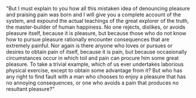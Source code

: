 "But I must explain to you how all this mistaken idea of denouncing pleasure and praising 
pain was born and I will give you a complete account of the system, and expound the 
actual teachings of the great explorer of the truth, the master-builder of human happiness.
 No one rejects, dislikes, or avoids pleasure itself, because it is pleasure, but because 
 those who do not know how to pursue pleasure rationally encounter consequences that 
 are extremely painful. Nor again is there anyone who loves or pursues or desires to obtain 
 pain of itself, because it is pain, but because occasionally circumstances occur in which
  toil and pain can procure him some great pleasure. To take a trivial example, which of us
   ever undertakes laborious physical exercise, except to obtain some advantage from it? But
    who has any right to find fault with a man who chooses to enjoy a pleasure that has 
    no annoying consequences, or one who avoids a pain that produces no resultant pleasure?"
